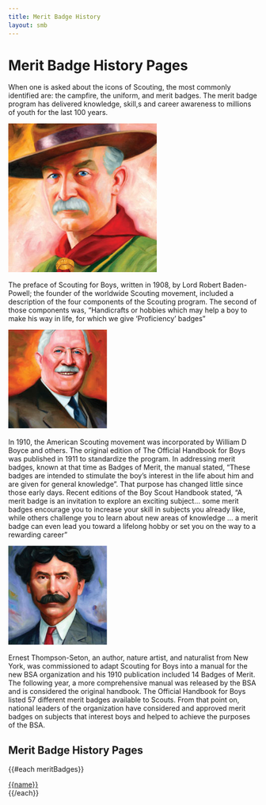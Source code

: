 ```yaml
---
title: Merit Badge History
layout: smb
---
```


# Merit Badge History Pages

When one is asked about the icons of Scouting, the most commonly identified are: the campfire, the uniform, and merit badges. The merit badge program has delivered knowledge, skill,s and career awareness to millions of youth for the last 100 years.

<div class="D(f) Jc(c) Mx(a)"><img src="robert-stephenson-smyth-baden-powell-watercolor.jpg" alt="Robert Stephenson Smyth Baden-Powell"></div>

The preface of Scouting for Boys, written in 1908, by Lord Robert Baden-Powell; the founder of the worldwide Scouting movement, included a description of the four components of the Scouting program. The second of those components was, “Handicrafts or hobbies which may help a boy to make his way in life, for which we give ‘Proficiency’ badges”

<div class="D(f) Jc(c) Mx(a)"><img src="william-dickson-boyce-watercolor.jpg" alt="William Dickson Boyce"></div>

In 1910, the American Scouting movement was incorporated by William D Boyce and others. The original edition of The Official Handbook for Boys was published in 1911 to standardize the program. In addressing merit badges, known at that time as Badges of Merit, the manual stated, “These badges are intended to stimulate the boy’s interest in the life about him and are given for general knowledge”. That purpose has changed little since those early days. Recent editions of the Boy Scout Handbook stated, “A merit badge is an invitation to explore an exciting subject... some merit badges encourage you to increase your skill in subjects you already like, while others challenge you to learn about new areas of knowledge ... a merit badge can even lead you toward a lifelong hobby or set you on the way to a rewarding career”

<div class="D(f) Jc(c) Mx(a)"><img src="ernest-thompson-seton-watercolor.jpg" alt="Ernest Thompson Seton"></div>

Ernest Thompson-Seton, an author, nature artist, and naturalist from New York, was commissioned to adapt Scouting for Boys into a manual for the new BSA organization and his 1910 publication included 14 Badges of Merit. The following year, a more comprehensive manual was released by the BSA and is considered the original handbook. The Official Handbook for Boys listed 57 different merit badges available to Scouts. From that point on, national leaders of the organization have considered and approved merit badges on subjects that interest boys and helped to achieve the purposes of the BSA.

## Merit Badge History Pages

<div class="Cc(3) Cc(2)--l Cc(1)--s">

{{#each meritBadges}}
<div class="{{#if active}}Fw(b){{/if}}"><a href="{{@root.rootPath}}merit-badges/{{@key}}/history/">{{name}}</a></div>
{{/each}}

</div>
